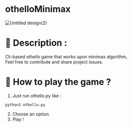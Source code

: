 # othelloMinimax

![Untitled design(2)](https://github.com/KohoolateSen/othelloMinimax/assets/98024986/806d0ba0-306b-479d-8b25-c1c6c5a09f61)

# 📔 Description :
Cli-based othello game that works upon minimax algorithm,<br>
Feel free to contribute and share project issues.


# 💭 How to play the game ?
1. Just run othello.py like : 
```
python3 othello.py
```
2. Choose an option.
3. Play !
